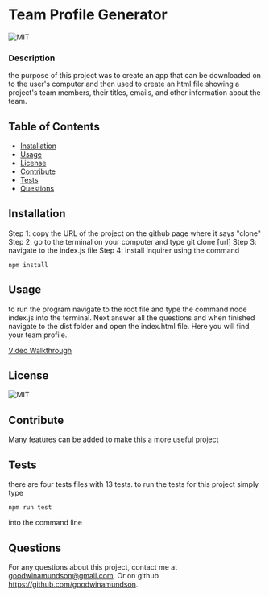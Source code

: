 # Team Profile Generator

  ![MIT](https://img.shields.io/badge/MIT-license-green)

  ### Description 
  the purpose of this project was to create an app that can be downloaded on to the user's computer and then used to create an html file showing a project's team members, their titles, emails, and other information about the team. 


  ## Table of Contents
  * [Installation](#installation)
  * [Usage](#usage)
  * [License](#license)
  * [Contribute](#contribute)
  * [Tests](#tests)
  * [Questions](#questions)
  
  
  ## Installation 
  Step 1: copy the URL of the project on the github page where it says "clone"  Step 2: go to the terminal on your computer and type git clone [url] Step 3: navigate to the index.js file Step 4: install inquirer using the command 
  ```
  npm install
  ```


  ## Usage 
  to run the program navigate to the root file and type the command node index.js into the terminal. Next answer all the questions and when finished navigate to the dist folder and open the index.html file. Here you will find your team profile.
  
  [Video Walkthrough](./images/video-walkthrough2.gif)


  ## License 
  ![MIT](https://img.shields.io/badge/MIT-license-green) 


  ## Contribute
  Many features can be added to make this a more useful project


  ## Tests
  there are four tests files with 13 tests. to run the tests for this project simply type 
  ```
  npm run test
  ``` 
  into the command line


  ## Questions
  For any questions about this project, contact me at goodwinamundson@gmail.com. Or on github https://github.com/goodwinamundson.